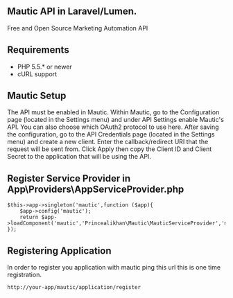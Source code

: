 ## Mautic API in Laravel/Lumen.
Free and Open Source Marketing Automation API

## Requirements
* PHP 5.5.* or newer
* cURL support

## Mautic Setup
The API must be enabled in Mautic. Within Mautic, go to the Configuration page (located in the Settings menu) and under API Settings enable
Mautic's API.  You can also choose which OAuth2 protocol to use here.  After saving the configuration, go to the API Credentials page
(located in the Settings menu) and create a new client.  Enter the callback/redirect URI that the request will be sent from.  Click Apply
then copy the Client ID and Client Secret to the application that will be using the API.


## Register Service Provider in App\Providers\AppServiceProvider.php
```
$this->app->singleton('mautic',function ($app){
    $app->config('mautic');
    return $app->loadComponent('mautic','Princealikhan\Mautic\MauticServiceProvider','mautic');
});
```


## Registering Application
In order to register you application with mautic ping this url this is one time registration.
```url
http://your-app/mautic/application/register
```
